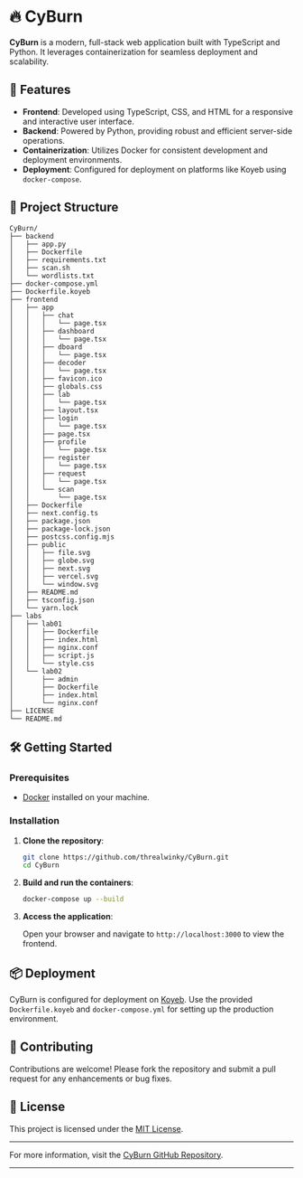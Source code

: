 
# 🔥 CyBurn

**CyBurn** is a modern, full-stack web application built with TypeScript and Python. It leverages containerization for seamless deployment and scalability.

## 🚀 Features

* **Frontend**: Developed using TypeScript, CSS, and HTML for a responsive and interactive user interface.
* **Backend**: Powered by Python, providing robust and efficient server-side operations.
* **Containerization**: Utilizes Docker for consistent development and deployment environments.
* **Deployment**: Configured for deployment on platforms like Koyeb using `docker-compose`.

## 🧱 Project Structure

```
CyBurn/
├── backend
│   ├── app.py
│   ├── Dockerfile
│   ├── requirements.txt
│   ├── scan.sh
│   └── wordlists.txt
├── docker-compose.yml
├── Dockerfile.koyeb
├── frontend
│   ├── app
│   │   ├── chat
│   │   │   └── page.tsx
│   │   ├── dashboard
│   │   │   └── page.tsx
│   │   ├── dboard
│   │   │   └── page.tsx
│   │   ├── decoder
│   │   │   └── page.tsx
│   │   ├── favicon.ico
│   │   ├── globals.css
│   │   ├── lab
│   │   │   └── page.tsx
│   │   ├── layout.tsx
│   │   ├── login
│   │   │   └── page.tsx
│   │   ├── page.tsx
│   │   ├── profile
│   │   │   └── page.tsx
│   │   ├── register
│   │   │   └── page.tsx
│   │   ├── request
│   │   │   └── page.tsx
│   │   └── scan
│   │       └── page.tsx
│   ├── Dockerfile
│   ├── next.config.ts
│   ├── package.json
│   ├── package-lock.json
│   ├── postcss.config.mjs
│   ├── public
│   │   ├── file.svg
│   │   ├── globe.svg
│   │   ├── next.svg
│   │   ├── vercel.svg
│   │   └── window.svg
│   ├── README.md
│   ├── tsconfig.json
│   └── yarn.lock
├── labs
│   ├── lab01
│   │   ├── Dockerfile
│   │   ├── index.html
│   │   ├── nginx.conf
│   │   ├── script.js
│   │   └── style.css
│   └── lab02
│       ├── admin
│       ├── Dockerfile
│       ├── index.html
│       └── nginx.conf
├── LICENSE
└── README.md
```



## 🛠️ Getting Started

### Prerequisites

* [Docker](https://www.docker.com/get-started) installed on your machine.

### Installation

1. **Clone the repository**:

   ```bash
   git clone https://github.com/threalwinky/CyBurn.git
   cd CyBurn
   ```



2. **Build and run the containers**:

   ```bash
   docker-compose up --build
   ```



3. **Access the application**:

   Open your browser and navigate to `http://localhost:3000` to view the frontend.

## 📦 Deployment

CyBurn is configured for deployment on [Koyeb](https://www.koyeb.com/). Use the provided `Dockerfile.koyeb` and `docker-compose.yml` for setting up the production environment.

## 🤝 Contributing

Contributions are welcome! Please fork the repository and submit a pull request for any enhancements or bug fixes.

## 📄 License

This project is licensed under the [MIT License](LICENSE).

---

For more information, visit the [CyBurn GitHub Repository](https://github.com/threalwinky/CyBurn).

---

